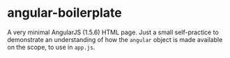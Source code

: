 # angular-boilerplate
A very minimal AngularJS (1.5.6) HTML page. Just a small self-practice to demonstrate an understanding of how the `angular` object is made available on the scope, to use in `app.js`.

